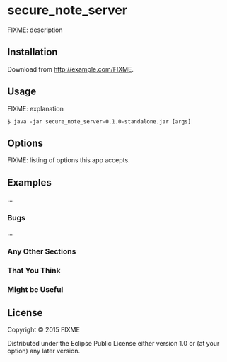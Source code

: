 # secure_note_server

FIXME: description

## Installation

Download from http://example.com/FIXME.

## Usage

FIXME: explanation

    $ java -jar secure_note_server-0.1.0-standalone.jar [args]

## Options

FIXME: listing of options this app accepts.

## Examples

...

### Bugs

...

### Any Other Sections
### That You Think
### Might be Useful

## License

Copyright © 2015 FIXME

Distributed under the Eclipse Public License either version 1.0 or (at
your option) any later version.
